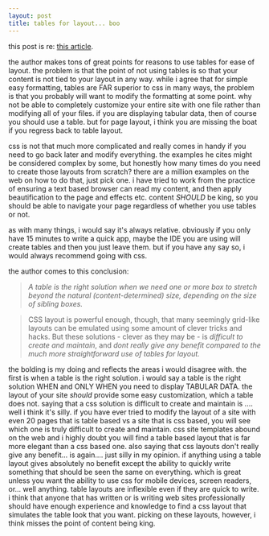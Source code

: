```yaml
---
layout: post
title: tables for layout... boo
---
```


this post is re: [this article](http://olav.dk/articles/tables.html).

the author makes tons of great points for reasons to use tables for ease of layout. the problem is that the point of not using tables is so that your content is not tied to your layout in any way. while i agree that for simple easy formatting, tables are FAR superior to css in many ways, the problem is that you probably will want to modify the formatting at some point. why not be able to completely customize your entire site with one file rather than modifying all of your files. if you are displaying tabular data, then of course you should use a table. but for page layout, i think you are missing the boat if you regress back to table layout.

css is not that much more complicated and really comes in handy if you need to go back later and modify everything. the examples he cites might be considered complex by some, but honestly how many times do you need to create those layouts from scratch? there are a million examples on the web on how to do that, just pick one. i have tried to work from the practice of ensuring a text based browser can read my content, and then apply beautification to the page and effects etc. content *SHOULD* be king, so you should be able to navigate your page regardless of whether you use tables or not.

as with many things, i would say it's always relative. obviously if you only have 15 minutes to write a quick app, maybe the IDE you are using will create tables and then you just leave them. but if you have any say so, i would always recommend going with css. 

the author comes to this conclusion:

> *A table is the right solution when we need one or more box to stretch beyond the natural (content-determined) size, depending on the size of sibling boxes.*

> CSS layout is powerful enough, though, that many seemingly grid-like layouts can be emulated using some amount of clever tricks and hacks. But these solutions - clever as they may be - is *difficult to create and maintain*, and *dont really give any benefit compared to the much more straightforward use of tables for layout.*


the bolding is my doing and reflects the areas i would disagree with. the first is when a table is the right solution. i would say a table is the right solution WHEN and ONLY WHEN you need to display TABULAR DATA. the layout of your site *should* provide some easy customization, which a table does not. saying that a css solution is difficult to create and maintain is .... well i think it's silly. if you have ever tried to modify the layout of a site with even 20 pages that is table based vs a site that is css based, you will see which one is truly difficult to create and maintain. css site templates abound on the web and i highly doubt you will find a table based layout that is far more elegant than a css based one. also saying that css layouts don't really give any benefit... is again.... just silly in my opinion. if anything using a table layout gives absolutely no benefit except the ability to quickly write something that should be seen the same on everything. which is great unless you want the ability to use css for mobile devices, screen readers, or... well anything. table layouts are inflexible even if they are quick to write. i think that anyone that has written or is writing web sites professionally should have enough experience and knowledge to find a css layout that simulates the table look that you want. picking on these layouts, however, i think misses the point of content being king.
